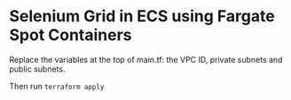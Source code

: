 # Selenium Grid in ECS using Fargate Spot Containers

Replace the variables at the top of main.tf: the VPC ID, private subnets and public subnets.

Then run `terraform apply`
